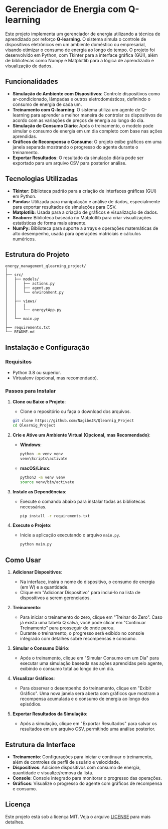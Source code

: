 
# Gerenciador de Energia com Q-learning

Este projeto implementa um gerenciador de energia utilizando a técnica de aprendizado por reforço **Q-learning**. O sistema simula o controle de dispositivos eletrônicos em um ambiente doméstico ou empresarial, visando otimizar o consumo de energia ao longo do tempo. O projeto foi desenvolvido em Python, com Tkinter para a interface gráfica (GUI), além de bibliotecas como Numpy e Matplotlib para a lógica de aprendizado e visualização de dados.

## Funcionalidades

- **Simulação de Ambiente com Dispositivos**: Controle dispositivos como ar-condicionado, lâmpadas e outros eletrodomésticos, definindo o consumo de energia de cada um.
- **Treinamento com Q-learning**: O sistema utiliza um agente de Q-learning para aprender a melhor maneira de controlar os dispositivos de acordo com as variações de preços de energia ao longo do dia.
- **Simulação de Consumo Diário**: Após o treinamento, o modelo pode simular o consumo de energia em um dia completo com base nas ações aprendidas.
- **Gráficos de Recompensa e Consumo**: O projeto exibe gráficos em uma janela separada mostrando o progresso do agente durante o treinamento.
- **Exportar Resultados**: O resultado da simulação diária pode ser exportado para um arquivo CSV para posterior análise.

## Tecnologias Utilizadas
- **Tkinter:** Biblioteca padrão para a criação de interfaces gráficas (GUI) em Python.
- **Pandas:** Utilizada para manipulação e análise de dados, especialmente para exportar resultados de simulações para CSV.
- **Matplotlib:** Usada para a criação de gráficos e visualização de dados.
- **Seaborn:** Biblioteca baseada no Matplotlib para criar visualizações estatísticas de forma mais atraente.
- **NumPy:** Biblioteca para suporte a arrays e operações matemáticas de alto desempenho, usada para operações matriciais e cálculos numéricos.

## Estrutura do Projeto

```
energy_management_qlearning_project/
│
├── src/
│   ├── models/
│   │   ├── actions.py
│   │   ├── agent.py
│   │   └── environment.py
│   │
│   ├── views/
│   │   |
│   │   └── energytApp.py
│   │
│   └── main.py
│
├── requirements.txt
└── README.md

```

## Instalação e Configuração

### Requisitos

- Python 3.8 ou superior.
- Virtualenv (opcional, mas recomendado).

### Passos para Instalar

1. **Clone ou Baixe o Projeto**:
   - Clone o repositório ou faça o download dos arquivos.

   ```bash
   git clone https://github.com/NagibeJR/Qlearnig_Project
   cd Qlearnig_Project
   ```

2. **Crie e Ative um Ambiente Virtual (Opcional, mas Recomendado)**:
   - **Windows**:
     ```bash
     python -m venv venv
     venv\Scripts\activate
     ```
   - **macOS/Linux**:
     ```bash
     python3 -m venv venv
     source venv/bin/activate
     ```

3. **Instale as Dependências**:
   - Execute o comando abaixo para instalar todas as bibliotecas necessárias.
     ```bash
     pip install -r requirements.txt
     ```

4. **Execute o Projeto**:
   - Inicie a aplicação executando o arquivo `main.py`.
     ```bash
     python main.py
     ```

## Como Usar

1. **Adicionar Dispositivos**:
   - Na interface, insira o nome do dispositivo, o consumo de energia (em W) e a quantidade.
   - Clique em "Adicionar Dispositivo" para incluí-lo na lista de dispositivos a serem gerenciados.

2. **Treinamento**:
   - Para iniciar o treinamento do zero, clique em "Treinar do Zero". Caso já exista uma tabela Q salva, você pode clicar em "Continuar Treinamento" para prosseguir de onde parou.
   - Durante o treinamento, o progresso será exibido no console integrado com detalhes sobre recompensas e consumo.

3. **Simular o Consumo Diário**:
   - Após o treinamento, clique em "Simular Consumo em um Dia" para executar uma simulação baseada nas ações aprendidas pelo agente, exibindo o consumo total ao longo de um dia.

4. **Visualizar Gráficos**:
   - Para observar o desempenho do treinamento, clique em "Exibir Gráfico". Uma nova janela será aberta com gráficos que mostram a recompensa acumulada e o consumo de energia ao longo dos episódios.

5. **Exportar Resultados da Simulação**:
   - Após a simulação, clique em "Exportar Resultados" para salvar os resultados em um arquivo CSV, permitindo uma análise posterior.

## Estrutura da Interface

- **Treinamento**: Configurações para iniciar e continuar o treinamento, além de controles de perfil de usuário e velocidade.
- **Dispositivos**: Adicione dispositivos com consumo de energia, quantidade e visualize/remova da lista.
- **Console**: Console integrado para monitorar o progresso das operações.
- **Gráficos**: Visualize o progresso do agente com gráficos de recompensa e consumo.

## Licença

Este projeto está sob a licença MIT. Veja o arquivo [LICENSE](LICENSE) para mais detalhes.

